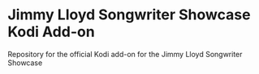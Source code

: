 # Jimmy Lloyd Songwriter Showcase Kodi Add-on

Repository for the official Kodi add-on for the Jimmy Lloyd Songwriter Showcase